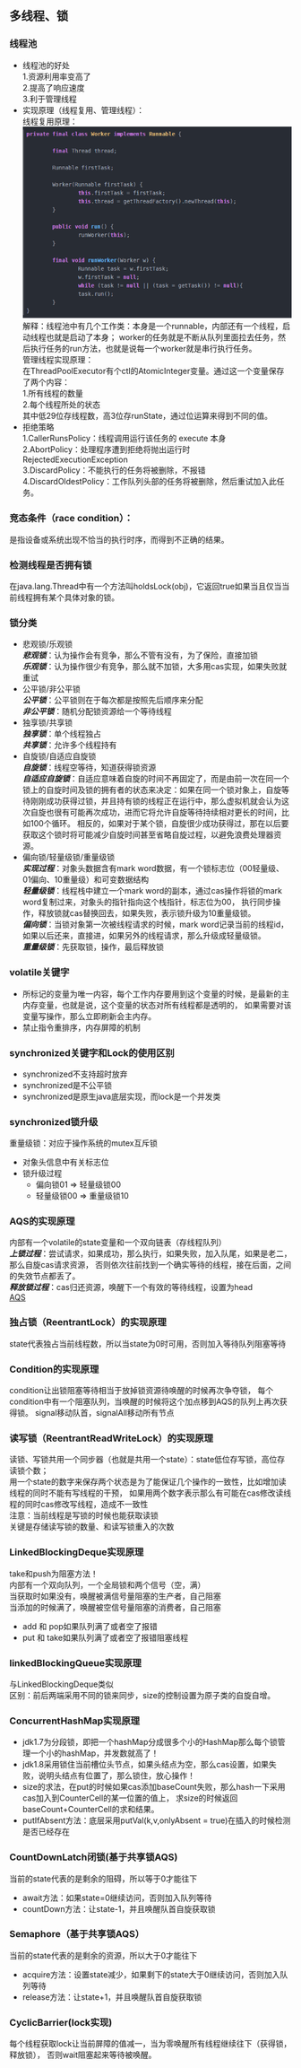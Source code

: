 ## 多线程、锁

### 线程池
* 线程池的好处  
1.资源利用率变高了  
2.提高了响应速度  
3.利于管理线程  
* 实现原理（线程复用、管理线程）：  
线程复用原理：  
![线程复用原理](./imgs/1.png)  
解释：线程池中有几个工作类：本身是一个runnable，内部还有一个线程，启动线程也就是启动了本身；
worker的任务就是不断从队列里面拉去任务，然后执行任务的run方法，也就是说每一个worker就是串行执行任务。  
管理线程实现原理：  
在ThreadPoolExecutor有个ctl的AtomicInteger变量。通过这一个变量保存了两个内容：  
1.所有线程的数量  
2.每个线程所处的状态  
其中低29位存线程数，高3位存runState，通过位运算来得到不同的值。  
* 拒绝策略  
1.CallerRunsPolicy：线程调用运行该任务的 execute 本身  
2.AbortPolicy：处理程序遭到拒绝将抛出运行时 RejectedExecutionException  
3.DiscardPolicy：不能执行的任务将被删除，不报错  
4.DiscardOldestPolicy：工作队列头部的任务将被删除，然后重试加入此任务。
### 竞态条件（race condition）：  
是指设备或系统出现不恰当的执行时序，而得到不正确的结果。  
### 检测线程是否拥有锁  
在java.lang.Thread中有一个方法叫holdsLock(obj)，它返回true如果当且仅当当前线程拥有某个具体对象的锁。  
### 锁分类
* 悲观锁/乐观锁  
***悲观锁***：认为操作会有竞争，那么不管有没有，为了保险，直接加锁  
***乐观锁***：认为操作很少有竞争，那么就不加锁，大多用cas实现，如果失败就重试  
* 公平锁/非公平锁  
***公平锁***：公平锁则在于每次都是按照先后顺序来分配    
***非公平锁***：随机分配锁资源给一个等待线程  
* 独享锁/共享锁  
***独享锁***：单个线程独占  
***共享锁***：允许多个线程持有  
* 自旋锁/自适应自旋锁  
***自旋锁***：线程空等待，知道获得锁资源  
***自适应自旋锁***：自适应意味着自旋的时间不再固定了，而是由前一次在同一个锁上的自旋时间及锁的拥有者的状态来决定：如果在同一个锁对象上，自旋等待刚刚成功获得过锁，并且持有锁的线程正在运行中，那么虚拟机就会认为这次自旋也很有可能再次成功，进而它将允许自旋等待持续相对更长的时间，比如100个循环。
相反的，如果对于某个锁，自旋很少成功获得过，那在以后要获取这个锁时将可能减少自旋时间甚至省略自旋过程，以避免浪费处理器资源。  
* 偏向锁/轻量级锁/重量级锁  
***实现过程***：对象头数据含有mark word数据，有一个锁标志位（00轻量级、01偏向、10重量级）和可变数据结构  
***轻量级锁***：线程栈中建立一个mark word的副本，通过cas操作将锁的mark word复制过来，对象头的指针指向这个栈指针，标志位为00，
执行同步操作，释放锁就cas替换回去，如果失败，表示锁升级为10重量级锁。  
***偏向锁***：当锁对象第一次被线程请求的时候，mark word记录当前的线程id，如果以后还来，直接进，如果另外的线程请求，那么升级成轻量级锁。  
***重量级锁***：先获取锁，操作，最后释放锁  
### volatile关键字  
* 所标记的变量为唯一内容，每个工作内存要用到这个变量的时候，是最新的主内存变量，也就是说，这个变量的状态对所有线程都是透明的，
如果需要对该变量写操作，那么立即刷新会主内存。  
* 禁止指令重排序，内存屏障的机制  
### synchronized关键字和Lock的使用区别
* synchronized不支持超时放弃
* synchronized是不公平锁
* synchronized是原生java底层实现，而lock是一个并发类
### synchronized锁升级
重量级锁：对应于操作系统的mutex互斥锁  
* 对象头信息中有关标志位 
* 锁升级过程
    * 偏向锁01 =\> 轻量级锁00
    * 轻量级锁00 =\> 重量级锁10

### AQS的实现原理
内部有一个volatile的state变量和一个双向链表（存线程队列）  
***上锁过程***：尝试请求，如果成功，那么执行，如果失败，加入队尾，如果是老二，那么自旋cas请求资源，
否则依次往前找到一个确实等待的线程，接在后面，之间的失效节点都丢了。  
***释放锁过程***：cas归还资源，唤醒下一个有效的等待线程，设置为head  
[AQS](https://github.com/1510460325/MultiThread/blob/master/README.md)
### 独占锁（ReentrantLock）的实现原理
state代表独占当前线程数，所以当state为0时可用，否则加入等待队列阻塞等待
### Condition的实现原理
condition让出锁阻塞等待相当于放掉锁资源待唤醒的时候再次争夺锁，
每个condition中有一个阻塞队列，当唤醒的时候将这个加点移到AQS的队列上再次获得锁。
signal移动队首，signalAll移动所有节点
### 读写锁（ReentrantReadWriteLock）的实现原理
读锁、写锁共用一个同步器（也就是共用一个state）：state低位存写锁，高位存读锁个数；  
用一个state的数字来保存两个状态是为了能保证几个操作的一致性，比如增加读线程的同时不能有写线程的干预，
如果用两个数字表示那么有可能在cas修改读线程的同时cas修改写线程，造成不一致性  
注意：当前线程是写锁的时候也能获取读锁  
关键是存储读写锁的数量、和读写锁重入的次数
### LinkedBlockingDeque实现原理
take和push为阻塞方法！  
内部有一个双向队列，一个全局锁和两个信号（空，满）  
当获取时如果没有，唤醒被满信号量阻塞的生产者，自己阻塞  
当添加的时候满了，唤醒被空信号量阻塞的消费者，自己阻塞  
* add 和 pop如果队列满了或者空了报错
* put 和 take如果队列满了或者空了报错阻塞线程  
### linkedBlockingQueue实现原理
与LinkedBlockingDeque类似  
区别：前后两端采用不同的锁来同步，size的控制设置为原子类的自旋自增。
### ConcurrentHashMap实现原理
* jdk1.7为分段锁，即把一个hashMap分成很多个小的HashMap那么每个锁管理一个小的hashMap，并发数就高了！  
* jdk1.8采用锁住当前槽位头节点，如果头结点为空，那么cas设置，如果失败，说明头结点有位置了，那么锁住，放心操作！  
* size的求法，在put的时候如果cas添加baseCount失败，那么hash一下采用cas加入到CounterCell的某一位置的值上，
求size的时候返回baseCount+CounterCell的求和结果。
* putIfAbsent方法：底层采用putVal(k,v,onlyAbsent = true)在插入的时候检测是否已经存在
### CountDownLatch闭锁(基于共享锁AQS)
当前的state代表的是剩余的阻碍，所以等于0才能往下   
* await方法：如果state=0继续访问，否则加入队列等待
* countDown方法：让state-1，并且唤醒队首自旋获取锁
### Semaphore（基于共享锁AQS）
当前的state代表的是剩余的资源，所以大于0才能往下  
* acquire方法：设置state减少，如果剩下的state大于0继续访问，否则加入队列等待
* release方法：让state+1，并且唤醒队首自旋获取锁
### CyclicBarrier(lock实现)
每个线程获取lock让当前屏障的值减一，当为零唤醒所有线程继续往下（获得锁，释放锁），
否则wait阻塞起来等待被唤醒。